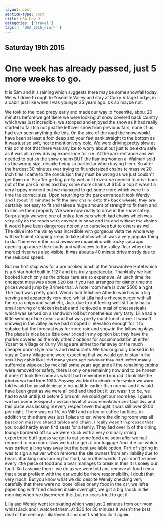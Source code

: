 ```yaml
---
layout: post
section-type: post
title: USA Day 9
categories: ['travel']
tags: [ 'USA_2016_diary' ]
---
```


## Saturday 19th 2015  
# One week has already passed, just 5 more weeks to go.  
It is 5am and it is raining which suggests there may be some snowfall today.
We will drive through to Yosemite Valley and stay at Curry Village Lodge, in a cabin just like when I was younger 35 years ago. Ok so maybe not.

We took to the road pretty early and made our way to Yosemite, about 20 minutes before we got there we were looking at snow covered back country which was just incredible, we stopped and enjoyed the snow as it had really started to fall too not just the leftover snow from previous falls, none of us had ever seen anything like this. On the side of the road the snow would have been at least a foot deep and your feet sank straight to the bottom as it was just so soft, not to mention very cold. We were driving pretty slow at this point not that there was any ice to worry about but just to be extra safe as it was all a new driving experience for me. At the park entrance and we needed to put on the snow chains BUT the flaming women at Walmart sold us the wrong size, despite being so particular when buying them. So after the hardest 30 minutes ever trying to fit undersized chains to massive 20 inch tires I came to the conclusion they must be wrong as we just couldn't get them on. So after getting pretty wet and frozen we needed to drive back out of the park 5 miles and buy some more chains at $150 a pop it wasn't a very happy moment but we managed to get some more which were this time the correct size.
Upon returning to the park entrance it took Wendy and I about 10 minutes to fit the new chains onto the back wheels, they are certainly not easy to fit and takes a huge amount of strength to fit them and to secure them properly. We were now ready to drive in the snow safely. Surprisingly we were one of only a few cars which had chains which was very silly as the roads were covered in snow and ice and without the chains it would have been dangerous not only to ourselves but to others as well. The drive into the valley was incredible with gorgeous vista the whole way with sufficient stopping areas to take photos which was a very popular thing to do. There were the most awesome mountains with rocky outcrops opening up above the clouds and with views to the valley floor where the merced river was also visible. It was about a 40 minute drive mostly due to the reduced speed.

But our first stop was for a pre booked lunch at the Anawanhee Hotel which is a 5 star hotel built in 1927 and it is truly spectacular. Thankfully we had booked lunch only as the prices here are so expensive. At lunch time the cheapest meal was about $20 but if you had arranged for dinner time the prices would jump by 3 times that. A hotel room here is over $500 a night. The food was pretty good. Wendy had fetichine Alfredo which was a big serving and apparently very nice, whilst Lilia had a cheeseburger with all the extra chips and salad etc, Jack due to not feeling well still only had a small serving of chicken kababs and I enjoyed a meal of cheesesteaks which was served on a sandwich roll but nonetheless very tasty. Lilia had a little serving of ice cream and that was pretty much lunch done. It wasn't snowing in the valley as we had dropped in elevation enough for it to subside but the forecast was for more rain and snow in the following days. The place is nice but a little over priced in my opinion but they have the market covered as the only other 2 options for accommodation at either Yosemite Village or Curry Village are either too far away or the much cheaper dorm style rooms and restaurants.
We had originally booked in to stay at Curry Village and were expecting that we would get to stay in the small log cabin like I did many years ago however they had unfortunately suffered a wipe out by rock fall some years ago and all the remaining cabins were removed for safety, there is only one remaining now and to be honest it doesn't look the same as what I had remembered nor did it look like the photos we had from 1980. Anyway we tried to check in for which we were told would be possible despite being little earlier than normal and it would have been great as we were all cold and tired but it just wasn't to be, we had to wait until just before 5 pm until we could get our room key. I guess we had come to expect a certain level of accommodation and facilities and this place was lacking in every respect even thought it was still over $200 per night. There was no TV, no WIFI and no tea or coffee facilities, in addition to this there was just 1 place to eat where the dining room was all based on massive shared tables and chairs. I really wasn't impressed that you could hardly even find seats for a family. They had over ¾ of the dining lounge bordered off so we were stuck with a very ordinary dining experience but I guess we got to eat some food and soon after we had returned to our room. Now we had to get all our luggage from the car which was parked a long way away but the best available option. Part of signing in was to sign a waiver which removes the site owners from any liability due to bears attacking cars looking for food, so in other words if you don't remove every little piece of food and a bear manages to break in then it is solely our fault.
So I assume then if we do as we were told and remove all food items that a bear problem with the car would be there responsibility, I doubt that very much. But you know what we did despite Wendy checking very carefully that there were no loose lollies or any food in the car, we left a paper bag with fried chicken inside overnight, we got a big shock in the morning when we discovered this..but no bears tried to get it.

Lilia and Wendy went ice skating which was just 2 minutes from our room whilst Jack and I watched them. At $30 for 30 minutes it wasn't the best deal of the century. Lilia loved it and can't wait too do it again.
